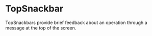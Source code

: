 # TopSnackbar
 TopSnackbars provide brief feedback about an operation through a message at the top of the screen. 
